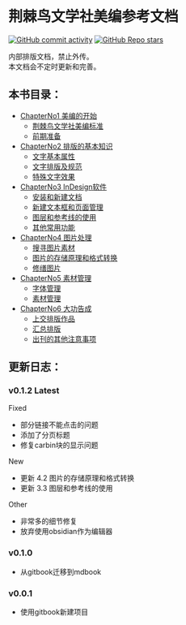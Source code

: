# 荆棘鸟文学社美编参考文档
[![GitHub commit activity](https://img.shields.io/github/commit-activity/t/szhhwh/jingji_LayoutTutorial?style=flat-square)](https://github.com/szhhwh/jingji_LayoutTutorial) [![GitHub Repo stars](https://img.shields.io/github/stars/szhhwh/jingji_LayoutTutorial?style=flat-square)](https://github.com/szhhwh/jingji_LayoutTutorial)

内部排版文档，禁止外传。  
本文档会不定时更新和完善。  

## 本书目录：

- [ChapterNo1 美编的开始](src/ChapterNo1/README.md)
    - [荆棘鸟文学社美编标准](src/ChapterNo1/1.1.md)
    - [前期准备](src/ChapterNo1/1.2.md)
- [ChapterNo2 排版的基本知识](src/ChapterNo2/README.md)
    - [文字基本属性](src/ChapterNo2/2.1.md)
    - [文字排版及规范](src/ChapterNo2/2.2.md)
    - [特殊文字效果](src/ChapterNo2/2.3.md)
- [ChapterNo3 InDesign软件](src/ChapterNo3/README.md)
    - [安装和新建文档](src/ChapterNo3/3.1.md)
    - [新建文本框和页面管理](src/ChapterNo3/3.2.md)
    - [图层和参考线的使用](src/ChapterNo3/3.3.md)
    - [其他常用功能](src/ChapterNo3/3.4.md)
- [ChapterNo4 图片处理](src/ChapterNo4/README.md)
    - [搜寻图片素材](src/ChapterNo4/4.1.md)
    - [图片的存储原理和格式转换](src/ChapterNo4/4.2.md)
    - [修缮图片](src/ChapterNo4/4.3.md)
- [ChapterNo5 素材管理](/src/ChapterNo5/README.md)
    - [字体管理](src/ChapterNo5/5.1.md)
    - [素材管理](src/ChapterNo5/5.2.md)
- [ChapterNo6 大功告成](src/ChapterNo6/README.md)
    - [上交排版作品](src/ChapterNo6/6.1.md)
    - [汇总排版](src/ChapterNo6/6.2.md)
    - [出刊的其他注意事项](src/ChapterNo6/6.3.md)

## 更新日志：

### v0.1.2 Latest
Fixed
- 部分链接不能点击的问题
- 添加了分页标题
- 修复carbin块的显示问题

New
- 更新 4.2 图片的存储原理和格式转换
- 更新 3.3 图层和参考线的使用

Other
- 非常多的细节修复
- 放弃使用obsidian作为编辑器

### v0.1.0
- 从gitbook迁移到mdbook

### v0.0.1
- 使用gitbook新建项目